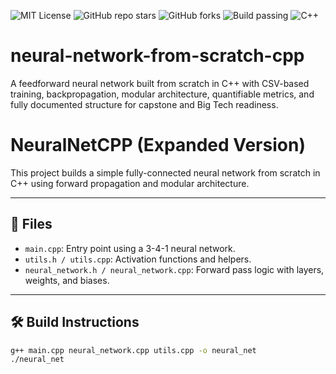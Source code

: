 ![MIT License](https://img.shields.io/badge/license-MIT-green.svg)
![GitHub repo stars](https://img.shields.io/github/stars/Trojan3877/Neural-Network-from-Scratch-Cpp?style=social)
![GitHub forks](https://img.shields.io/github/forks/Trojan3877/Neural-Network-from-Scratch-Cpp?style=social)
![Build passing](https://img.shields.io/github/actions/workflow/status/Trojan3877/Neural-Network-from-Scratch-Cpp/ci.yml?branch=main)
![C++](https://img.shields.io/badge/C++-17-blue)



# neural-network-from-scratch-cpp
A feedforward neural network built from scratch in C++ with CSV-based training, backpropagation, modular architecture, quantifiable metrics, and fully documented structure for capstone and Big Tech readiness.
# NeuralNetCPP (Expanded Version)

This project builds a simple fully-connected neural network from scratch in C++ using forward propagation and modular architecture.

---

## 🔧 Files

- `main.cpp`: Entry point using a 3-4-1 neural network.
- `utils.h / utils.cpp`: Activation functions and helpers.
- `neural_network.h / neural_network.cpp`: Forward pass logic with layers, weights, and biases.

---

## 🛠️ Build Instructions

```bash
g++ main.cpp neural_network.cpp utils.cpp -o neural_net
./neural_net
